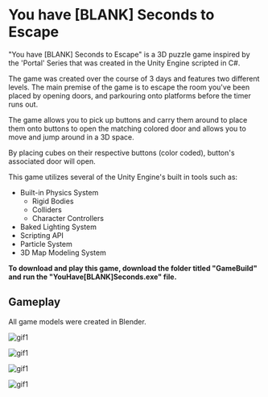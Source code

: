 
# You have [BLANK] Seconds to Escape

"You have [BLANK] Seconds to Escape" is a 3D puzzle game 
inspired by the 'Portal' Series that was created in the Unity Engine scripted in C#.

The game was created over the course of 3 days and features two different levels. The main premise of the game is to escape the room you've been placed by opening doors,
and parkouring onto platforms before the timer runs out.

The game allows you to pick up buttons and carry them around to place them onto buttons to open the matching colored door and allows you to move and jump around in a 3D space.

By placing cubes on their respective buttons (color coded), button's associated door will open. 

This game utilizes several of the Unity Engine's built in tools such as:
* Built-in Physics System
    * Rigid Bodies
    * Colliders
    * Character Controllers
* Baked Lighting System
* Scripting API
* Particle System  
* 3D Map Modeling System

**To download and play this game, download the folder titled "GameBuild" and run the "YouHave[BLANK]Seconds.exe" file.**

## Gameplay
All game models were created in Blender.

![gif1](https://media.giphy.com/media/2wo6GcIk0AKwjUsDru/giphy.gif )

![gif1](https://media.giphy.com/media/CKx9lTnvJmw8OtE0jS/giphy.gif)

![gif1](https://media.giphy.com/media/ZbaYAPw6N4UDLEeJWB/giphy.gif)

![gif1](https://media.giphy.com/media/gikRPRtpFBJqPHBYiy/giphy.gif)



